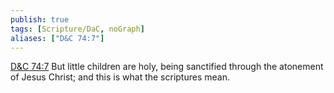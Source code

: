 ```yaml
---
publish: true
tags: [Scripture/DaC, noGraph]
aliases: ["D&C 74:7"]
---
```

[D&C 74:7](https://churchofjesuschrist.org/study/scriptures/dc-testament/dc/74?lang=eng&id=p7#p7) But little children are holy, being sanctified through the atonement of Jesus Christ; and this is what the scriptures mean.





